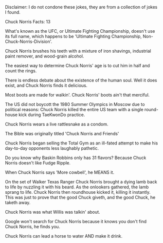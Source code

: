 Disclaimer: I do not condone these jokes, they are from a collection of jokes I found.

Chuck Norris Facts: 13

What's known as the UFC, or Ultimate Fighting Championship, doesn't use its full name, which happens to be 'Ultimate Fighting Championship, Non-Chuck-Norris-Division'. 

Chuck Norris brushes his teeth with a mixture of iron shavings, industrial paint remover, and wood-grain alcohol. 

The easiest way to determine Chuck Norris' age is to cut him in half and count the rings. 

There is endless debate about the existence of the human soul. Well it does exist, and Chuck Norris finds it delicious. 

Most boots are made for walkin'. Chuck Norris' boots ain't that merciful. 

The US did not boycott the 1980 Summer Olympics in Moscow due to political reasons: Chuck Norris killed the entire US team with a single round-house kick during TaeKwonDo practice. 

Chuck Norris wears a live rattlesnake as a condom. 

The Bible was originally titled 'Chuck Norris and Friends' 

Chuck Norris began selling the Total Gym as an ill-fated attempt to make his day-to-day opponents less laughably pathetic. 

Do you know why Baskin Robbins only has 31 flavors? Because Chuck Norris doesn't like Fudge Ripple. 

When Chuck Norris says 'More cowbell', he MEANS it. 

On the set of Walker Texas Ranger Chuck Norris brought a dying lamb back to life by nuzzling it with his beard. As the onlookers gathered, the lamb sprang to life. Chuck Norris then roundhouse kicked it, killing it instantly. This was just to prove that the good Chuck giveth, and the good Chuck, he taketh away. 

Chuck Norris was what Willis was talkin' about. 

Google won't search for Chuck Norris because it knows you don't find Chuck Norris, he finds you. 

Chuck Norris can lead a horse to water AND make it drink.

